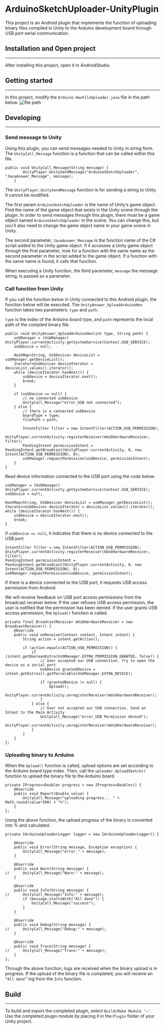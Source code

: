 # ArduinoSketchUploader-UnityPlugin

This project is an Android plugin that implements the function of uploading binary files compiled in Unity to the Arduino development board through USB port serial communication.

## Installation and Open project

---

After installing this project, open it in AndroidStudio.

## Getting started

---

In this project, modify the `Arduino HexFileUploader.java` file in the path below.
![file path](image.png)

## Developing

---

### Send message to Unity

Using this plugin, you can send messages needed to Unity in string form. The `UnityCall_Message` function is a function that can be called within this file.

```
public void UnityCall_Message(String message) {
        UnityPlayer.UnitySendMessage("ArduinoSketchUploader", "JavaAnswer_Message", message);
    }
```

The `UnityPlayer.UnitySendMessage` function is for sending a string to Unity. It cannot be modified.

The first param `ArduinoSketchUploader` is the name of Unity’s game object. Find the name of the game object that exists in the Unity scene through the plugin. In order to send messages through this plugin, there must be a game object named `ArduinoSketchUploader` in the scene. You can change this, but you'll also need to change the game object name in your game scene in Unity.

The second parameter, `JavaAnswer_Message` is the function name of the C# script added to the Unity game object. If it accesses a Unity game object through the first parameter, look for a function with the same name as the second parameter in the script added to the game object. If a function with the same name is found, it calls that function.

When executing a Unity function, the third parameter, `message` the message string, is passed as a parameter.

### Call function from Unity

If you call the function below in Unity connected to this Android plugin, the function below will be executed.
The `UnityAnswer_UploadArduinoHex` function takes two parameters: `type` and `path`.

`type` is the index of the Arduino board type, and `path` represents the local path of the compiled binary file.

```
public void UnityAnswer_UploadArduinoHex(int type, String path) {
    usbManager = (UsbManager) UnityPlayer.currentActivity.getSystemService(Context.USB_SERVICE);
    usbDevice = null;

    HashMap<String, UsbDevice> deviceList = usbManager.getDeviceList();
    Iterator<UsbDevice> deviceIterator = deviceList.values().iterator();
    while (deviceIterator.hasNext()) {
        usbDevice = deviceIterator.next();
        break;
    }

    if (usbDevice == null) {
        // no connected usbDevice
        UnityCall_Message("error_USB not connected");
    } else {
        // there is a connected usbDevice
        boardType = type;
        filePath = path;

        IntentFilter filter = new IntentFilter(ACTION_USB_PERMISSION);
        UnityPlayer.currentActivity.registerReceiver(mUsbHardwareReceiver, filter);
        PendingIntent permissionIntent = PendingIntent.getBroadcast(UnityPlayer.currentActivity, 0, new Intent(ACTION_USB_PERMISSION), 0);
        usbManager.requestPermission(usbDevice, permissionIntent);
    }
}
```

Read device information connected to the USB port using the code below.

```
usbManager = (UsbManager) UnityPlayer.currentActivity.getSystemService(Context.USB_SERVICE);
usbDevice = null;

HashMap<String, UsbDevice> deviceList = usbManager.getDeviceList();
Iterator<UsbDevice> deviceIterator = deviceList.values().iterator();
while (deviceIterator.hasNext()) {
    usbDevice = deviceIterator.next();
    break;
}
```

if `usbDevice == null`, it indicates that there is no device connected to the USB port.

```
IntentFilter filter = new IntentFilter(ACTION_USB_PERMISSION);
UnityPlayer.currentActivity.registerReceiver(mUsbHardwareReceiver, filter);
PendingIntent permissionIntent = PendingIntent.getBroadcast(UnityPlayer.currentActivity, 0, new Intent(ACTION_USB_PERMISSION), 0);
usbManager.requestPermission(usbDevice, permissionIntent);
```

If there is a device connected to the USB port, it requests USB access permission from Android.

We will receive feedback on USB port access permissions from the broadcast receiver below. If the user refuses USB access permission, the user is notified that the permission has been denied. If the user grants USB access permission, the `Upload()` function is called.

```
private final BroadcastReceiver mUsbHardwareReceiver = new BroadcastReceiver() {
    @Override
    public void onReceive(Context context, Intent intent) {
        String action = intent.getAction();

        if (action.equals(ACTION_USB_PERMISSION)) {
            if (intent.getBooleanExtra(UsbManager.EXTRA_PERMISSION_GRANTED, false)) {
                // User accepted our USB connection. Try to open the device as a serial port
                UsbDevice grantedDevice = intent.getExtras().getParcelable(UsbManager.EXTRA_DEVICE);

                if (grantedDevice != null) {
                    Upload();
                    UnityPlayer.currentActivity.unregisterReceiver(mUsbHardwareReceiver);
                }
            } else {
                // User not accepted our USB connection. Send an Intent to the Main Activity
                UnityCall_Message("error_USB Permission denied");
                UnityPlayer.currentActivity.unregisterReceiver(mUsbHardwareReceiver);
            }
        }
    }
};
```

### Uploading binary to Arduino

When the `Upload()` function is called, upload options are set according to the Arduino board type index. Then, call the `uploader.UploadSketch()` function to upload the binary file to the Arduino board.

```
private IProgress<Double> progress = new IProgress<Double>() {
    @Override
    public void Report(Double value) {
        UnityCall_Message("uploading progress... " + Math.round(value*100) + "%");
    }
};
```

Using the above function, the upload progress of the binary is converted into % and calculated.

```
private IArduinoUploaderLogger logger = new IArduinoUploaderLogger() {

    @Override
    public void Error(String message, Exception exception) {
        UnityCall_Message("error_" + message);
    }

    @Override
    public void Warn(String message) {
//      UnityCall_Message("Warn:" + message);
    }

    @Override
    public void Info(String message) {
//      UnityCall_Message("Info:" + message);
        if (message.startsWith("All done")) {
            UnityCall_Message("success");
        }
    }

    @Override
    public void Debug(String message) {
//      UnityCall_Message("Debug:" + message);
    }

    @Override
    public void Trace(String message) {
//      UnityCall_Message("Trace:" + message);
    }
};
```

Through the above function, logs are received when the binary upload is in progress.
If the upload of the binary file is completed, you will receive an `“All done”` log from the `Info` function.

## Build

---

To build and export the completed plugin, select `Build/Make Module '~'`.
Use the completed plugin module by placing it in the `Plugin` folder of your Unity project.
